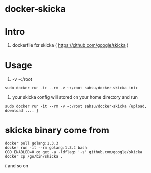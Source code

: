 # docker-skicka

# Intro
 1. dockerfile for skicka ( https://github.com/google/skicka )

# Usage
 1. -v ~:/root

 ```
 sudo docker run -it --rm -v ~:/root sahsu/docker-skicka init
 ```

 1. your skicka config will stored on your home directory and run 

 ```
 sudo docker run -it --rm -v ~:/root sahsu/docker-skicka {upload, download .... }
 ```

# skicka binary come from
 ```
 docker pull golang:1.3.3
 docker run -it --rm golang:1.3.3 bash
 CGO_ENABLED=0 go get -a -ldflags '-s' github.com/google/skicka
 docker cp /go/bin/skicka .
 ```
 ( and so on


